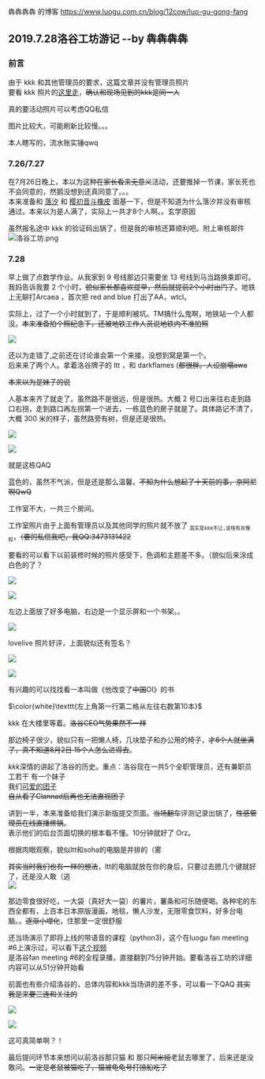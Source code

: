 犇犇犇犇 的博客 <https://www.luogu.com.cn/blog/12cow/luo-gu-gong-fang>

## 2019.7.28洛谷工坊游记   --by 犇犇犇犇

### 前言

由于 kkk 和其他管理员的要求，这篇文章并没有管理员照片  
要看 kkk 照片的[这里走](https://www.bilibili.com/video/av13239644?from=search&seid=967135848787573054)，~~确认和现场见到的kkk是同一人~~

真的要活动照片可以考虑QQ私信

图片比较大，可能刷新比较慢。。。

本人瞎写的，流水账实锤qwq

### 7.26/7.27

在7月26日晚上，本以为这种~~在家长看来无意义~~活动，还要推掉一节课，家长死也不会同意的，然鹅没想到还真同意了。。。  
本来准备和 [落汐](https://www.luogu.org/user/114320) 和 [樱初音斗橡皮](https://www.luogu.org/user/66287) 面基一下，但是不知道为什么落汐并没有审核通过。本来以为是人满了，实际上一共才8个人啊。。玄学原因 
    
虽然报名途中 kkk 的验证码出锅了，但是我的审核还算顺利吧。附上审核邮件    
![洛谷工坊.png](https://i.loli.net/2021/01/20/W24JzkNRfxMTP13.png)

### 7.28

早上做了点数学作业。从我家到 9 号线那边只需要坐 13 号线到马当路换乘即可。我妈告诉我要 2 个小时，~~貌似家长都喜欢提早，然后就提前2个小时出门了~~。地铁上无聊打Arcaea ，首次把 red and blue 打出了AA，wtcl。

实际上，过了一个小时就到了，于是顺利被坑。TM搞什么鬼啊，地铁站一个人都没。~~本来准备拍个照纪念下，还被地铁工作人员说地铁内不准拍照~~

![](https://i.loli.net/2019/07/30/5d4060c5e0bea82581.jpg)

还以为走错了,之前还在讨论谁会第一个来接，没想到窝是第一个。    
后来来了两个人。拿着洛谷牌子的 ltt ，和  darkflames  (~~都很胖。人设崩塌awa~~

~~本来以为是妹子的说~~

人基本来齐了就走了。虽然路不是很远，但是很热。大概 2 号口出来往右走到路口右拐，走到路口再左拐第一个进去，一栋蓝色的房子就是了。具体路记不清了，大概 300 米的样子，虽然路旁有树，但是还是很热。

![](https://i.loli.net/2019/07/31/5d40fe3408f5583126.jpg)

![](https://i.loli.net/2019/07/30/5d4062c39ec6a60406.jpg)

就是这栋QAQ

蓝色的，虽然不气派，但是还是那么温馨。~~不知为什么想起了十天前的事，京阿尼啊QwQ~~

工作室不大，一共三个房间。

工作室照片由于上面有管理员以及其他同学的照片就不放了
$_\texttt{其实是kkk不让,说啥有肖像权}$，~~（要的私信我吧，我QQ:3473131422~~

要看的可以看下以前装修时候的照片感受下，色调和主题差不多。（貌似后来涂成白色的了？

![](https://i.loli.net/2019/07/30/5d4067089c17968413.jpg)

![](https://i.loli.net/2019/07/31/5d40fefd3176b20408.jpg)

左边上面放了好多电脑，右边是一个显示屏和一个书架。。

![](https://i.loli.net/2019/07/30/5d4064a4d96d519920.jpg)

lovelive 照片好评，上面貌似还有签名？

![](https://i.loli.net/2019/07/30/5d4064a4e99d757440.jpg)

![](https://i.loli.net/2019/07/30/5d4064a50635594415.jpg)

有兴趣的可以找找看一本叫做《他改变了~~中国~~OI》的书

$\color{white}\texttt{左上角第一行第二格从左往右数第10本}$

kkk 在大楼里等着。~~洛谷CEO气势果然不一样~~

那边椅子很少，貌似只有一把懒人椅，几块垫子和办公用的椅子，~~才8个人就坐满了，真不知道8月2日 15个人怎么进得去~~。  

$kkk$深情的讲起了洛谷的历史。重点：洛谷现在一共5个全职管理员，还有兼职员工若干 有一个妹子   
我们[可爱的团子](https://www.luogu.org/user/173989)   
~~自从看了Clannad后再也无法直视团子~~

讲到一半，本来准备给我们演示新版提交页面。~~当场翻车~~评测记录出锅了，~~性感管理员在线直播修锅~~。  
表示他们的后台页面切换的根本看不懂。10分钟就好了 Orz。    

根据肉眼观察，貌似ltt和soha的电脑是并排的（雾

~~其实当时我们也有一样的想法~~，ltt的电脑就放在你的身后，只要过去摁几个键就好了，还是没人敢（逃   
![](https://s2.ax1x.com/2019/07/31/eNAqeS.png)

那边零食很好吃，一大袋（真好大一袋）的薯片，薯条和可乐随便喝。各种宅的东西全都有，上百本日本原版漫画，地毯，懒人沙发，无限零食饮料，好多台电脑。。~~逐渐小埋化~~，住那里一定很舒服

还当场演示了即将上线的带语音的课程（python3)，这个在luogu fan meeting #6上演示过，可以看下[这个视频](https://www.bilibili.com/video/av48203349?from=search&seid=10868411625833030686)  
是洛谷fan meeting #6的全程录播，直接翻到75分钟开始。要看洛谷工坊的详细内容可以从51分钟开始看

前面也有些介绍洛谷的，总体内容和kkk当场讲的差不多，可以看一下QAQ ~~其实我是来要三连和关注的~~

![](https://i.loli.net/2019/09/08/2HayhqVRo63iJMj.jpg)

![](https://i.loli.net/2019/09/08/UviCldoXes8IJSN.jpg)

这可真简单啊？！

最后提问环节本来想问以前洛谷那只猫 和 那只~~阿米娅~~老鼠去哪里了，后来还是没敢问。~~一定是老鼠被猫吃了，猫被龟龟号打捞船吃了~~